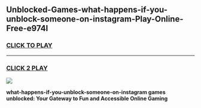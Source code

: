 
## Unblocked-Games-what-happens-if-you-unblock-someone-on-instagram-Play-Online-Free-e974l
<h3>
<a href="https://premium76.site?title=what-happens-if-you-unblock-someone-on-instagram&ref=26A">CLICK TO PLAY</a></h3>
<hr>

<h3>
<a href="https://premium76.site?title=what-happens-if-you-unblock-someone-on-instagram&ref=26A">CLICK 2 PLAY</a>
  
</h3>

<a href="https://premium76.site?title=what-happens-if-you-unblock-someone-on-instagram&ref=26A"><img src="https://clearcache.store/games.png"></a>


**what-happens-if-you-unblock-someone-on-instagram games unblocked: Your Gateway to Fun and Accessible Online Gaming**
